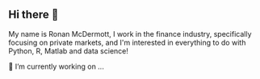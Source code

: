 ## Hi there 👋

My name is Ronan McDermott, I work in the finance industry, specifically focusing on private markets, and I'm interested in everything to do with Python, R, Matlab and data science!

🔭 I’m currently working on ...
<!--
**98mcdermottr-design/98mcdermottr-design** is a ✨ _special_ ✨ repository because its `README.md` (this file) appears on your GitHub profile.

Here are some ideas to get you started:

🔭 I’m currently working on 
- 🌱 I’m currently learning ...
- 👯 I’m looking to collaborate on ...
- 🤔 I’m looking for help with ...
- 💬 Ask me about ...
- 📫 How to reach me: ...
- 😄 Pronouns: ...
- ⚡ Fun fact: ...
-->
